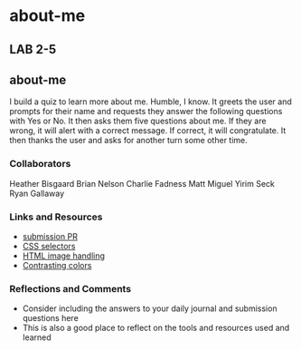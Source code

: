 # about-me

## LAB 2-5

## about-me

I build a quiz to learn more about me. Humble, I know. It greets the user and prompts for their name and requests they answer the following questions with Yes or No. It then asks them five questions about me. If they are wrong, it will alert with a correct message. If correct, it will congratulate. It then thanks the user and asks for another turn some other time.

### Collaborators

Heather Bisgaard
Brian Nelson
Charlie Fadness
Matt Miguel
Yirim Seck
Ryan Gallaway

### Links and Resources

* [submission PR](http://xyz.com)
* [CSS selectors](https://www.w3schools.com/cssref/css_selectors.asp)
* [HTML image handling](https://www.w3schools.com/html/html_images.asp)
* [Contrasting colors](https://stylingscrapbook.wordpress.com/2012/03/05/styling-guide-the-color-wheel-and-color-theory/)

### Reflections and Comments

* Consider including the answers to your daily journal and submission questions here
* This is also a good place to reflect on the tools and resources used and learned
